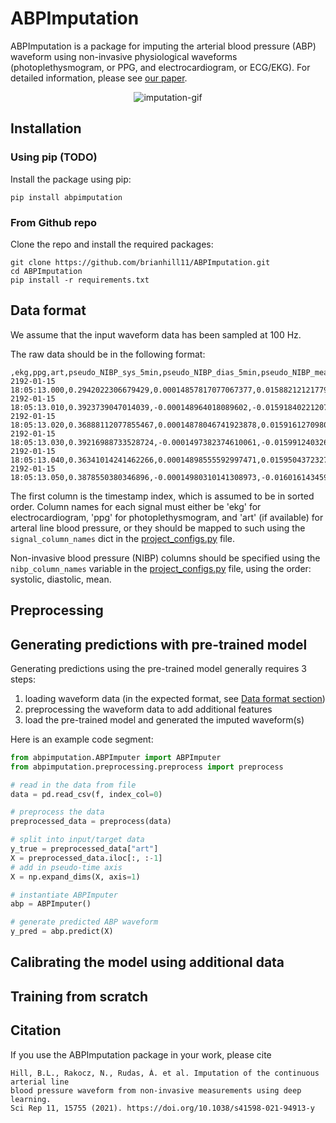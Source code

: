 # ABPImputation

ABPImputation is a package for imputing the arterial blood pressure (ABP) waveform using non-invasive physiological waveforms (photoplethysmogram, or PPG, and electrocardiogram, or ECG/EKG). 
For detailed information, please see [our paper](https://www.nature.com/articles/s41598-021-94913-y).  

<p align="center">
  <img src="https://github.com/brianhill11/media/blob/master/abpimputation/ABPImputation.gif" alt="imputation-gif">
</p>


## Installation

### Using pip (TODO)
Install the package using pip:
```
pip install abpimputation
```

### From Github repo 
Clone the repo and install the required packages:
```
git clone https://github.com/brianhill11/ABPImputation.git
cd ABPImputation
pip install -r requirements.txt
```

## Data format 

We assume that the input waveform data has been sampled at 100 Hz. 

The raw data should be in the following format: 
```
,ekg,ppg,art,pseudo_NIBP_sys_5min,pseudo_NIBP_dias_5min,pseudo_NIBP_mean_5min
2192-01-15 18:05:13.000,0.2942022306679429,0.00014857817077067377,0.01588212121779295,,,
2192-01-15 18:05:13.010,0.3923739047014039,-0.000148964018089602,-0.0159184022120733,,,
2192-01-15 18:05:13.020,0.36888112077855467,0.00014878046741923878,0.015916127098078936,,,
2192-01-15 18:05:13.030,0.39216988733528724,-0.0001497382374610061,-0.0159912403262073,,,
2192-01-15 18:05:13.040,0.36341014241462266,0.00014898555592997471,0.015950437232792714,,,
2192-01-15 18:05:13.050,0.3878550380346896,-0.00014980310141308973,-0.016016143459373855,,,
```

The first column is the timestamp index, which is assumed to be in sorted order. 
Column names for each signal must either be 'ekg' for electrocardiogram, 
'ppg' for photoplethysmogram, and 
'art' (if available) for arteral line blood pressure, or they should be mapped to such 
using the `signal_column_names` dict in the [project_configs.py](abpimputation/project_configs.py) file. 

Non-invasive blood pressure (NIBP) columns should be specified using the `nibp_column_names` variable 
in the [project_configs.py](abpimputation/project_configs.py) file, using the order: systolic, diastolic, mean. 


## Preprocessing

## Generating predictions with pre-trained model

Generating predictions using the pre-trained model generally
requires 3 steps: 

1. loading waveform data (in the expected format, see [Data format section](#data-format))
2. preprocessing the waveform data to add additional features
3. load the pre-trained model and generated the imputed waveform(s)

Here is an example code segment:

```python
from abpimputation.ABPImputer import ABPImputer
from abpimputation.preprocessing.preprocess import preprocess

# read in the data from file
data = pd.read_csv(f, index_col=0)

# preprocess the data 
preprocessed_data = preprocess(data)

# split into input/target data
y_true = preprocessed_data["art"]
X = preprocessed_data.iloc[:, :-1]
# add in pseudo-time axis 
X = np.expand_dims(X, axis=1)

# instantiate ABPImputer
abp = ABPImputer()

# generate predicted ABP waveform
y_pred = abp.predict(X)
```

## Calibrating the model using additional data

## Training from scratch

## Citation 

If you use the ABPImputation package in your work, please cite
```
Hill, B.L., Rakocz, N., Rudas, Á. et al. Imputation of the continuous arterial line 
blood pressure waveform from non-invasive measurements using deep learning. 
Sci Rep 11, 15755 (2021). https://doi.org/10.1038/s41598-021-94913-y
```
